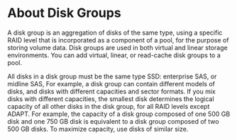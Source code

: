 # About Disk Groups

A disk group is an aggregation of disks of the same type, using a specific RAID level that is incorporated as a component of a pool, for the purpose of storing volume data. Disk groups are used in both virtual and linear storage environments. You can add virtual, linear, or read-cache disk groups to a pool.

All disks in a disk group must be the same type SSD: enterprise SAS, or midline SAS, For example, a disk group can contain different models of disks, and disks with different capacities and sector formats. If you mix disks with different capacities, the smallest disk determines the logical capacity of all other disks in the disk group, for all RAID levels except ADAPT. For example, the capacity of a disk group composed of one 500 GB disk and one 750 GB disk is equivalent to a disk group composed of two 500 GB disks. To maximize capacity, use disks of similar size.